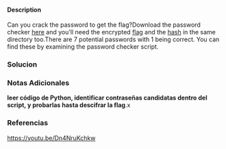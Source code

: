 #### Description

Can you crack the password to get the flag?Download the password checker [here](https://artifacts.picoctf.net/c/18/level3.py) and you'll need the encrypted [flag](https://artifacts.picoctf.net/c/18/level3.flag.txt.enc) and the [hash](https://artifacts.picoctf.net/c/18/level3.hash.bin) in the same directory too.There are 7 potential passwords with 1 being correct. You can find these by examining the password checker script.
### Solucion
### Notas Adicionales
**leer código de Python, identificar contraseñas candidatas dentro del script, y probarlas hasta descifrar la flag**.x
### Referencias
https://youtu.be/Dn4NruKchkw